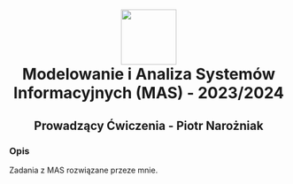 <h1 align="center">
  <div>
    <img width="100" src="https://user-images.githubusercontent.com/88508650/178162459-1cb35c87-903c-4a3b-8b63-b2aa88e344b0.svg" alt="" />
  </div>
Modelowanie i Analiza Systemów Informacyjnych (MAS) - 2023/2024
</h1>

<h2 align="center"> Prowadzący Ćwiczenia - Piotr Narożniak</h2>
<h3>Opis</h3>
Zadania z MAS rozwiązane przeze mnie.
